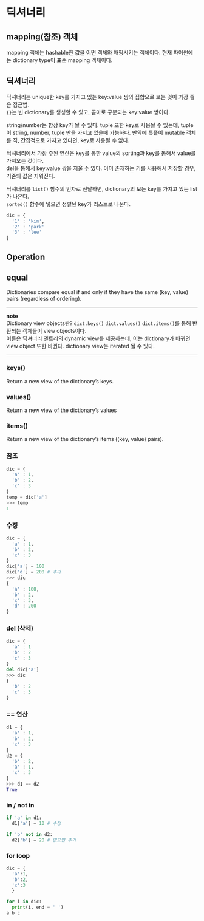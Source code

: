 # 딕셔너리

## mapping(참조) 객체

mapping 객체는 hashable한 값을 어떤 객체와 매핑시키는 객체이다. 현재 파이썬에는 dictionary type이 표준 mapping 객체이다.

## 딕셔너리 

딕셔너리는 unique한 key를 가지고 있는 key:value 쌍의 집합으로 보는 것이 가장 좋은 접근법.  
`{}`는 빈 dictionary를 생성할 수 있고, 콤마로 구분되는 key:value 쌍이다. 

string/number는 항상 key가 될 수 있다. tuple 또한 key로 사용될 수 있는데, tuple이 string, number, tuple 만을 가지고 있을때 가능하다. 만약에 튜플이 mutable 객체를 직, 간접적으로 가지고 있다면, key로 사용될 수 없다. 

딕셔너리에서 가장 주된 연산은 key를 통한 value의 sorting과 key를 통해서 value를 가져오는 것이다.  
del을 통해서 key:value 쌍을 지울 수 있다. 이미 존재하는 키를 사용해서 저장할 경우, 기존의 값은 지워진다. 

딕셔너리를 `list()` 함수의 인자로 전달하면, dictionary의 모든 key를 가지고 있는 list가 나온다.  
`sorted()` 함수에 넣으면 정렬된 key가 리스트로 나온다. 


```python
dic = {
  '1' : 'kim',
  '2' : 'park'
  '3' : 'lee'
}
```

## Operation

## equal

Dictionaries compare equal if and only if they have the same (key, value) pairs (regardless of ordering).

--- 
**note**  
Dictionary view objects란? 
`dict.keys()` `dict.values()` `dict.items()`를 통해 반환되는 객체들이 view objects이다.  
이들은 딕셔너리 엔트리의 dynamic view를 제공하는데, 이는 dictionary가 바뀌면 view object 또한 바뀐다.
dictionary view는 iterated 될 수 있다. 

---

### keys()
Return a new view of the dictionary’s keys.

### values()
Return a new view of the dictionary’s values

### items()
Return a new view of the dictionary’s items ((key, value) pairs).

### 참조 

```python
dic = {
  'a' : 1,
  'b' : 2,
  'c' : 3
}
temp = dic['a']
>>> temp
1
```

### 수정

```python
dic = {
  'a' : 1,
  'b' : 2,
  'c' : 3
}
dic['a'] = 100
dic['d'] = 200 # 추가 
>>> dic
{
  'a' : 100,
  'b' : 2,
  'c' : 3,
  'd' : 200
}
```

### del (삭제)

```python
dic = {
  'a' : 1
  'b' : 2
  'c' : 3
}
del dic['a']
>>> dic
{
  'b' : 2
  'c' : 3
}
```

### == 연산

```python
d1 = {
  'a' : 1,
  'b' : 2,
  'c' : 3
}
d2 = {
  'b' : 2,
  'a' : 1,
  'c' : 3
}
>>> d1 == d2
True
```

### in / not in

```python
if 'a' in d1: 
  d1['a'] = 10 # 수정

if 'b' not in d2:
  d2['b'] = 20 # 없으면 추가
```

### for loop

```python
dic = {
  'a':1,
  'b':2,
  'c':3
  }

for i in dic:
  print(i, end = ' ')
a b c 
```